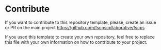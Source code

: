 # Contribute

If you want to contribute to this repository template, please, create an issue or  PR on the main project https://github.com/fscpscollaborative/fscps

If you used this template to create your own repository, feel free to replace this file with your own information on how to contribute to your project.